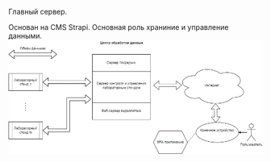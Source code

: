 Главный сервер.

Основан на CMS Strapi.
Основная роль храниние и управление данными.
![alt text](scheme.png)
